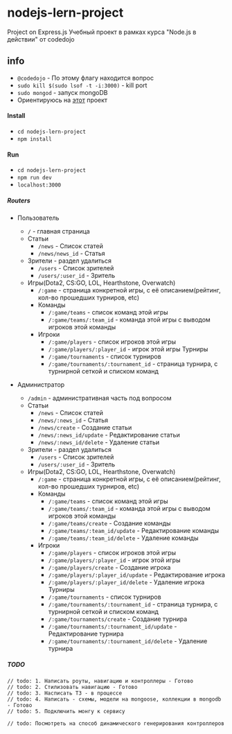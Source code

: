 # nodejs-lern-project
Project on Express.js
Учебный проект в рамках курса "Node.js в действии" от codedojo
## info
- `@codedojo` - По этому флагу находится вопрос
- `sudo kill $(sudo lsof -t -i:3000)` - kill port
- `sudo mongod` - запуск mongoDB
- Ориентируюсь на [этот](http://game-tournaments.com/) проект

#### Install
- `cd nodejs-lern-project`
- `npm install`

#### Run
- `cd nodejs-lern-project`
- `npm run dev`
- `localhost:3000`


##### Routers
* Пользователь
   * `/` - главная страница
   * Статьи
       * `/news` - Список статей
       * `/news/news_id` - Статья
   * Зрители - раздел удалиться
       * `/users` - Список зрителей 
       * `/users/:user_id` - Зритель
    * Игры(Dota2, CS:GO, LOL, Hearthstone, Overwatch)
       * `/:game` - страница конкретной игры, с её описанием(рейтинг, кол-во прошедших турниров, etc)
       * Команды
           * `/:game/teams` - список команд этой игры
           * `/:game/teams/:team_id` - команда этой игры с выводом игроков этой команды
       * Игроки
           * `/:game/players` - список игроков этой игры
           * `/:game/players/:player_id` - игрок этой игры
       Турниры
           * `/:game/tournaments` - список турниров
           * `/:game/tournaments/:tournament_id` - страница турнира, с турнирной сеткой и списком команд
        
* Администратор
   * `/admin` - административная часть под вопросом
   * Статьи
       * `/news` - Список статей
       * `/news/:news_id` - Статья
       * `/news/create` - Создание статьи
       * `/news/:news_id/update` - Редактирование статьи
       * `/news/:news_id/delete` - Удаление статьи
   * Зрители - раздел удалиться
       * `/users` - Список зрителей 
       * `/users/:user_id` - Зритель
    * Игры(Dota2, CS:GO, LOL, Hearthstone, Overwatch)
       * `/:game` - страница конкретной игры, с её описанием(рейтинг, кол-во прошедших турниров, etc)
       * Команды
           * `/:game/teams` - список команд этой игры
           * `/:game/teams/:team_id` - команда этой игры с выводом игроков этой команды
           * `/:game/teams/create` - Создание команды
           * `/:game/teams/:team_id/update` - Редактирование команды
           * `/:game/teams/:team_id/delete` - Удаление команды
       * Игроки
           * `/:game/players` - список игроков этой игры
           * `/:game/players/:player_id` - игрок этой игры
           * `/:game/players/create` - Создание игрока
           * `/:game/players/:player_id/update` - Редактирование игрока
           * `/:game/players/:player_id/delete` - Удаление игрока
       Турниры
           * `/:game/tournaments` - список турниров
           * `/:game/tournaments/:tournament_id` - страница турнира, с турнирной сеткой и списком команд
           * `/:game/tournaments/create` - Создание турнира
           * `/:game/tournaments/:tournament_id/update` - Редактирование турнира
           * `/:game/tournaments/:tournament_id/delete` - Удаление турнира

##### TODO
```
// todo: 1. Написать роуты, навигацию и контроллеры - Готово
// todo: 2. Стилизовать навигацию - Готово
// todo: 3. Насписать ТЗ - в процессе
// todo: 4. Написать - схемы, модели на mongoose, коллекции в mongodb - Готово
// todo: 5. Подключить монгу к сервису

// todo: Посмотреть на способ динамического генерирования контроллеров
```

